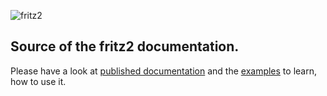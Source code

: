 ![fritz2](https://www.fritz2.dev/images/fritz2_logo_grey.png)

## Source of the fritz2 documentation.

Please have a look at [published documentation](https://docs.fritz2.dev) and the [examples](https://www.fritz2.dev/examples.html) to learn, how to use it.

